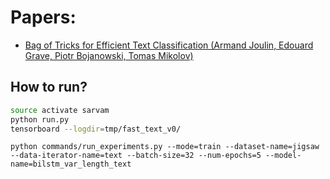 # Papers:
- [Bag of Tricks for Efficient Text Classification (Armand Joulin, Edouard Grave, Piotr Bojanowski, Tomas Mikolov)](https://arxiv.org/abs/1607.01759)  

## How to run?
```bash
source activate sarvam
python run.py
tensorboard --logdir=tmp/fast_text_v0/
```

```
python commands/run_experiments.py --mode=train --dataset-name=jigsaw --data-iterator-name=text --batch-size=32 --num-epochs=5 --model-name=bilstm_var_length_text
```

